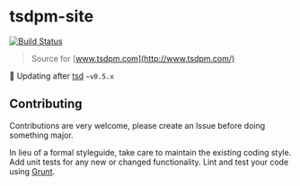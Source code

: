 # tsdpm-site

[![Build Status](https://secure.travis-ci.org/Bartvds/tsdpm-site.png?branch=master)](http://travis-ci.org/Bartvds/tsdpm-site)

> Source for [www.tsdpm.com](http://www.tsdpm.com/)

:construction: Updating after [tsd](https://github.com/DefinitelyTyped/tsd) `~v0.5.x`

## Contributing

Contributions are very welcome, please create an Issue before doing something major.

In lieu of a formal styleguide, take care to maintain the existing coding style. Add unit tests for any new or changed functionality. Lint and test your code using [Grunt](http://gruntjs.com/).
